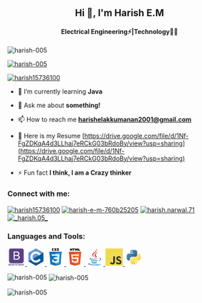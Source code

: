 <h2 align="center">Hi 👋, I'm Harish E.M</h2>
<h4 align="center">Electrical Engineering⚡|Technology👨‍💻</h4>

<p align="left"> <img src="https://komarev.com/ghpvc/?username=harish-005&label=Profile%20views&color=0e75b6&style=flat" alt="harish-005" /> </p>

<p align="left"> <a href="https://github.com/ryo-ma/github-profile-trophy"><img src="https://github-profile-trophy.vercel.app/?username=harish-005" alt="harish-005" /></a> </p>

<p align="left"> <a href="https://twitter.com/harish15736100" target="blank"><img src="https://img.shields.io/twitter/follow/harish15736100?logo=twitter&style=for-the-badge" alt="harish15736100" /></a> </p>

- 🌱 I’m currently learning **Java**

- 💬 Ask me about **something!**

- 📫 How to reach me **harishelakkumanan2001@gmail.com**

- 📄 Here is my Resume [https://drive.google.com/file/d/1Nf-FgZDKqA4d3LLhaj7eRCkG03bRdoBy/view?usp=sharing](https://drive.google.com/file/d/1Nf-FgZDKqA4d3LLhaj7eRCkG03bRdoBy/view?usp=sharing)

- ⚡ Fun fact **I think, I am a Crazy thinker**

<h3 align="left">Connect with me:</h3>
<p align="left">
<a href="https://twitter.com/harish15736100" target="blank"><img align="center" src="https://raw.githubusercontent.com/rahuldkjain/github-profile-readme-generator/master/src/images/icons/Social/twitter.svg" alt="harish15736100" height="30" width="40" /></a>
<a href="https://linkedin.com/in/harish-e-m-760b25205" target="blank"><img align="center" src="https://raw.githubusercontent.com/rahuldkjain/github-profile-readme-generator/master/src/images/icons/Social/linked-in-alt.svg" alt="harish-e-m-760b25205" height="30" width="40" /></a>
<a href="https://fb.com/harish.narwal.71" target="blank"><img align="center" src="https://raw.githubusercontent.com/rahuldkjain/github-profile-readme-generator/master/src/images/icons/Social/facebook.svg" alt="harish.narwal.71" height="30" width="40" /></a>
<a href="https://instagram.com/_harish.05_" target="blank"><img align="center" src="https://raw.githubusercontent.com/rahuldkjain/github-profile-readme-generator/master/src/images/icons/Social/instagram.svg" alt="_harish.05_" height="30" width="40" /></a>
</p>

<h3 align="left">Languages and Tools:</h3>
<p align="left"> <a href="https://getbootstrap.com" target="_blank"> <img src="https://raw.githubusercontent.com/devicons/devicon/master/icons/bootstrap/bootstrap-plain-wordmark.svg" alt="bootstrap" width="40" height="40"/> </a> <a href="https://www.cprogramming.com/" target="_blank"> <img src="https://raw.githubusercontent.com/devicons/devicon/master/icons/c/c-original.svg" alt="c" width="40" height="40"/> </a> <a href="https://www.w3schools.com/css/" target="_blank"> <img src="https://raw.githubusercontent.com/devicons/devicon/master/icons/css3/css3-original-wordmark.svg" alt="css3" width="40" height="40"/> </a> <a href="https://www.w3.org/html/" target="_blank"> <img src="https://raw.githubusercontent.com/devicons/devicon/master/icons/html5/html5-original-wordmark.svg" alt="html5" width="40" height="40"/> </a> <a href="https://www.java.com" target="_blank"> <img src="https://raw.githubusercontent.com/devicons/devicon/master/icons/java/java-original.svg" alt="java" width="40" height="40"/> </a> <a href="https://developer.mozilla.org/en-US/docs/Web/JavaScript" target="_blank"> <img src="https://raw.githubusercontent.com/devicons/devicon/master/icons/javascript/javascript-original.svg" alt="javascript" width="40" height="40"/> </a> <a href="https://www.python.org" target="_blank"> <img src="https://raw.githubusercontent.com/devicons/devicon/master/icons/python/python-original.svg" alt="python" width="40" height="40"/> </a> </p>

<p><img align="left" src="https://github-readme-stats.vercel.app/api/top-langs?username=harish-005&show_icons=true&locale=en&layout=compact" alt="harish-005" /></p>

<p>&nbsp;<img align="center" src="https://github-readme-stats.vercel.app/api?username=harish-005&show_icons=true&locale=en" alt="harish-005" /></p>

<p><img align="center" src="https://github-readme-streak-stats.herokuapp.com/?user=harish-005&" alt="harish-005" /></p>
